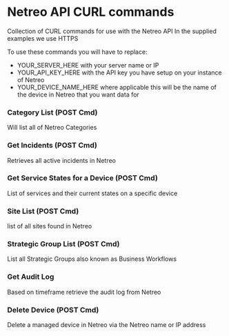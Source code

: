 # Netreo API CURL commands
Collection of CURL commands for use with the Netreo API
In the supplied examples we use HTTPS

To use these commands you will have to replace:
  - YOUR_SERVER_HERE with your server name or IP
  - YOUR_API_KEY_HERE with the API key you have setup on your instance of Netreo
  - YOUR_DEVICE_NAME_HERE where applicable this will be the name of the device in Netreo that you want data for

### Category List (POST Cmd)
Will list all of Netreo Categories

### Get Incidents (POST Cmd)
Retrieves all active incidents in Netreo

### Get Service States for a Device (POST Cmd)
List of services and their current states on a specific device

### Site List (POST Cmd)
list of all sites found in Netreo

### Strategic Group List (POST Cmd)
List all Strategic Groups also known as Business Workflows

### Get Audit Log 
Based on timeframe retrieve the audit log from Netreo

### Delete Device (POST Cmd)
Delete a managed device in Netreo via the Netreo name or IP address
